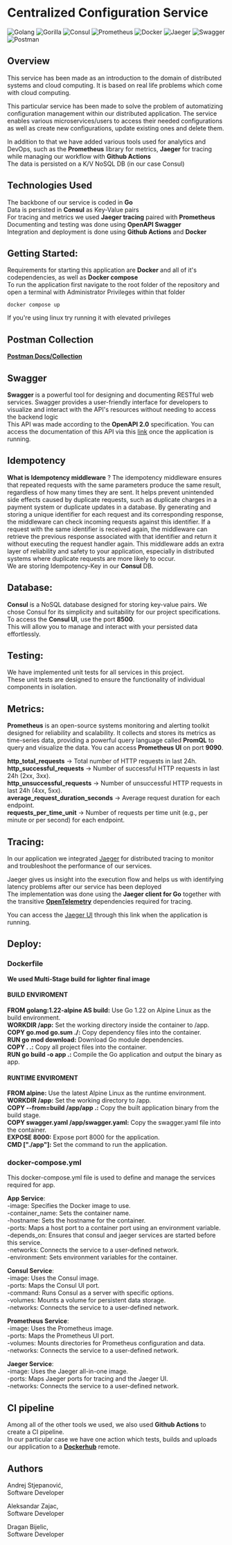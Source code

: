 # Centralized Configuration Service
![Golang](https://img.shields.io/badge/Go-blue?logo=go&logoColor=white)
![Gorilla](https://img.shields.io/badge/Gorilla-yellow?logo=go&logoColor=white)
![Consul](https://img.shields.io/badge/Consul-pink?logo=consul&logoColor=white)
![Prometheus](https://img.shields.io/badge/Prometheus-orange?logo=prometheus&logoColor=white)
![Docker](https://img.shields.io/badge/Docker-blue?logo=docker&logoColor=white)
![Jaeger](https://img.shields.io/badge/Jaeger-black?logo=jaeger&logoColor=white)
![Swagger](https://img.shields.io/badge/Swagger-green?logo=swagger&logoColor=white)
![Postman](https://img.shields.io/badge/Postman-orange?logo=postman&logoColor=black)

## Overview  
This service has been made as an introduction to the domain of distributed systems and cloud computing. It is based on real life problems which come with cloud computing.  

This particular service has been made to solve the problem of automatizing configuration management within our distributed application.
The service enables various microservices/users to access their needed configurations as well as create new configurations, update existing ones and delete them.  

In addition to that we have added various tools used for analytics and DevOps, such as the **Prometheus** library for metrics, **Jaeger** for tracing while managing our workflow with **Github Actions**  
The data is persisted on a K/V NoSQL DB (in our case Consul)

## Technologies Used
The backbone of our service is coded in **Go**  
Data is persisted in **Consul** as Key-Value pairs  
For tracing and metrics we used **Jaeger tracing** paired with **Prometheus**  
Documenting and testing was done using **OpenAPI Swagger**  
Integration and deployment is done using **Github Actions** and **Docker**

## Getting Started:  
Requirements for starting this application are **Docker** and all of it's codependencies, as well as **Docker compose**  
To run the application first navigate to the root folder of the repository and open a terminal with Administrator Privileges within that folder
```shell
docker compose up
```

If you're using linux try running it with elevated privileges

## Postman Collection
[**Postman Docs/Collection**](https://www.postman.com/aleksannder-z/workspace/ars/documentation/30371859-c57d1009-c8cf-4c29-890a-88e412d26ff3) 

## Swagger
**Swagger** is a powerful tool for designing and documenting RESTful web services. Swagger provides a user-friendly interface for developers to visualize and interact with the API's resources without needing to access the backend logic  
This API was made according to the **OpenAPI 2.0** specification.
You can access the documentation of this API via this [link](http://localhost:8000/docs) once the application is running.  

## Idempotency  
**What is Idempotency middleware** ? The idempotency middleware ensures that repeated requests with the same parameters produce the same result, regardless of how many times they are sent. It helps prevent unintended side effects caused by duplicate requests, such as duplicate charges in a payment system or duplicate updates in a database. By generating and storing a unique identifier for each request and its corresponding response, the middleware can check incoming requests against this identifier. If a request with the same identifier is received again, the middleware can retrieve the previous response associated with that identifier and return it without executing the request handler again. This middleware adds an extra layer of reliability and safety to your application, especially in distributed systems where duplicate requests are more likely to occur.  
We are storing Idempotency-Key in our **Consul** DB.  

## Database:  
**Consul** is a NoSQL database designed for storing key-value pairs. We chose Consul for its simplicity and suitability for our project specifications. To access the **Consul UI**, use the port **8500**.  
This will allow you to manage and interact with your persisted data effortlessly.

## Testing:  
We have implemented unit tests for all services in this project.  
These unit tests are designed to ensure the functionality of individual components in isolation.  

## Metrics:
**Prometheus** is an open-source systems monitoring and alerting toolkit designed for reliability and scalability. It collects and stores its metrics as time-series data, providing a powerful query language called **PromQL** to query and visualize the data. You can access **Prometheus UI** on port **9090**.  

**http_total_requests** -> Total number of HTTP requests in last 24h.  
**http_successful_requests** -> Number of successful HTTP requests in last 24h (2xx, 3xx).  
**http_unsuccessful_requests** -> Number of unsuccessful HTTP requests in last 24h (4xx, 5xx).  
**average_request_duration_seconds** -> Average request duration for each endpoint.   
**requests_per_time_unit** -> Number of requests per time unit (e.g., per minute or per second) for each endpoint.  



## Tracing:  
In our application we integrated [Jaeger](https://www.jaegertracing.io/) for distributed tracing to monitor and troubleshoot the performance of our services.

Jaeger gives us insight into the execution flow and helps us with identifying latency problems after our service has been deployed  
The implementation was done using the **Jaeger client for Go** together with the transitive [**OpenTelemetry**](https://opentelemetry.io/) dependencies required
for tracing.


You can access the [Jaeger UI](http://localhost:16686) through this link when the application is running.


## Deploy:  

### Dockerfile  
**We used Multi-Stage build for lighter final image**  
#### BUILD ENVIROMENT  
**FROM golang:1.22-alpine AS build:** Use Go 1.22 on Alpine Linux as the build environment.  
**WORKDIR /app:** Set the working directory inside the container to /app.  
**COPY go.mod go.sum ./:** Copy dependency files into the container.  
**RUN go mod download:** Download Go module dependencies.  
**COPY . .:** Copy all project files into the container.  
**RUN go build -o app .:** Compile the Go application and output the binary as app.    
#### RUNTIME ENVIROMENT    
**FROM alpine:** Use the latest Alpine Linux as the runtime environment.  
**WORKDIR /app:** Set the working directory to /app.  
**COPY --from=build /app/app .:** Copy the built application binary from the build stage.  
**COPY swagger.yaml /app/swagger.yaml:** Copy the swagger.yaml file into the container.  
**EXPOSE 8000:** Expose port 8000 for the application.  
**CMD ["./app"]:** Set the command to run the application.  


### docker-compose.yml  
This docker-compose.yml file is used to define and manage the services required for app.  

**App Service**:  
-image: Specifies the Docker image to use.  
-container_name: Sets the container name.  
-hostname: Sets the hostname for the container.  
-ports: Maps a host port to a container port using an environment variable.  
-depends_on: Ensures that consul and jaeger services are started before this service.  
-networks: Connects the service to a user-defined network.  
-environment: Sets environment variables for the container.    

**Consul Service**:  
-image: Uses the Consul image.  
-ports: Maps the Consul UI port.  
-command: Runs Consul as a server with specific options.  
-volumes: Mounts a volume for persistent data storage.  
-networks: Connects the service to a user-defined network.  

**Prometheus Service**:  
-image: Uses the Prometheus image.  
-ports: Maps the Prometheus UI port.  
-volumes: Mounts directories for Prometheus configuration and data.  
-networks: Connects the service to a user-defined network.  

**Jaeger Service**:  
-image: Uses the Jaeger all-in-one image.  
-ports: Maps Jaeger ports for tracing and the Jaeger UI.  
-networks: Connects the service to a user-defined network.    

## CI pipeline  
Among all of the other tools we used, we also used **Github Actions** to create a CI pipeline.  
In our particular case we have one action which tests, builds and uploads our application to a [**Dockerhub**](https://hub.docker.com/r/aleksannderz57/ars_projekat) remote.

## Authors  

Andrej Stjepanović,  
Software Developer  

Aleksandar Zajac,  
Software Developer  

Dragan Bijelic,  
Software Developer
